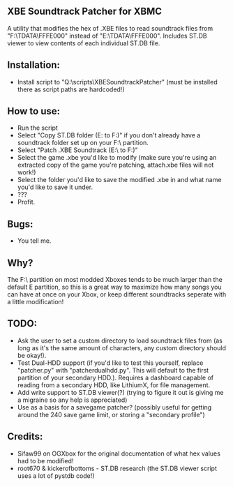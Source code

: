 ## XBE Soundtrack Patcher for XBMC
A utility that modifies the hex of .XBE files to read soundtrack files from "F:\TDATA\FFFE000" instead of "E:\TDATA\FFFE000". Includes ST.DB viewer to view contents of each individual ST.DB file. 

## Installation:
- Install script to "Q:\scripts\XBESoundtrackPatcher" (must be installed there as script paths are hardcoded!)

## How to use:
- Run the script
- Select "Copy ST.DB folder (E: to F:)" if you don't already have a soundtrack folder set up on your F:\ partition.
- Select "Patch .XBE Soundtrack (E:\ to F:\)"
- Select the game .xbe you'd like to modify (make sure you're using an extracted copy of the game you're patching, attach.xbe files will not work!)
- Select the folder you'd like to save the modified .xbe in and what name you'd like to save it under.
- ???
- Profit.

## Bugs:
- You tell me.

## Why?
The F:\ partition on most modded Xboxes tends to be much larger than the default E partition, so this is a great way to maximize how many songs you can have at once on your Xbox, or keep different soundtracks seperate with a little modification!

## TODO:
- Ask the user to set a custom directory to load soundtrack files from (as long as it's the same amount of characters, any custom directory should be okay!).
- Test Dual-HDD support (if you'd like to test this yourself, replace "patcher.py" with "patcherdualhdd.py". This will default to the first partition of your secondary HDD.). Requires a dashboard capable of reading from a secondary HDD, like LithiumX, for file management.
- Add write support to ST.DB viewer(?) (trying to figure it out is giving me a migraine so any help is appreciated)
- Use as a basis for a savegame patcher? (possibly useful for getting around the 240 save game limit, or storing a "secondary profile")

## Credits:
- Sifaw99 on OGXbox for the original documentation of what hex values had to be modified!
- root670 & kickerofbottoms - ST.DB research (the ST.DB viewer script uses a lot of pystdb code!)
